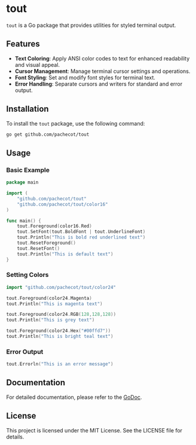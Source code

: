 # tout

`tout` is a Go package that provides utilities for styled terminal output.

## Features

- **Text Coloring**: Apply ANSI color codes to text for enhanced readability and visual appeal.
- **Cursor Management**: Manage terminal cursor settings and operations.
- **Font Styling**: Set and modify font styles for terminal text.
- **Error Handling**: Separate cursors and writers for standard and error output.

## Installation

To install the `tout` package, use the following command:

```sh
go get github.com/pachecot/tout
```

## Usage

### Basic Example

```go
package main

import (
    "github.com/pachecot/tout"
    "github.com/pachecot/tout/color16"
)

func main() {
    tout.Foreground(color16.Red)
    tout.SetFont(tout.BoldFont | tout.UnderlineFont)
    tout.Println("This is bold red underlined text")
    tout.ResetForeground()
	tout.ResetFont()
    tout.Println("This is default text")
}
```

### Setting Colors

```go
import "github.com/pachecot/tout/color24"

tout.Foreground(color24.Magenta)
tout.Println("This is magenta text")

tout.Foreground(color24.RGB(128,128,128))
tout.Println("This is grey text")

tout.Foreground(color24.Hex("#00ffd7"))
tout.Println("This is bright teal text")
```

### Error Output

```go
tout.Errorln("This is an error message")
```

## Documentation

For detailed documentation, please refer to the [GoDoc](https://pkg.go.dev/github.com/pachecot/tout).

## License

This project is licensed under the MIT License. See the LICENSE file for details.
